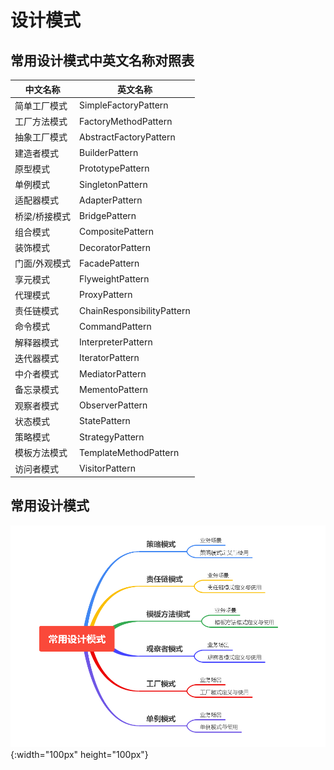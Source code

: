 # 设计模式

## 常用设计模式中英文名称对照表

| 中文名称     |英文名称
|----------| ----------------------
| 简单工厂模式   |SimpleFactoryPattern
| 工厂方法模式   |FactoryMethodPattern
| 抽象工厂模式   |AbstractFactoryPattern
| 建造者模式    |BuilderPattern
| 原型模式     |PrototypePattern
| 单例模式     |SingletonPattern
| 适配器模式    |AdapterPattern
| 桥梁/桥接模式  |BridgePattern
| 组合模式     |CompositePattern
| 装饰模式     |DecoratorPattern
| 门面/外观模式  |FacadePattern
| 享元模式     |FlyweightPattern
| 代理模式     |ProxyPattern
| 责任链模式    |ChainResponsibilityPattern
| 命令模式     |CommandPattern
| 解释器模式    |InterpreterPattern
| 迭代器模式    |IteratorPattern
| 中介者模式    |MediatorPattern
| 备忘录模式    |MementoPattern
| 观察者模式    |ObserverPattern
| 状态模式     |StatePattern
| 策略模式     |StrategyPattern
| 模板方法模式   |TemplateMethodPattern
| 访问者模式    |VisitorPattern

## 常用设计模式

![常用设计模式](./docs/images/design-patterns.png){:width="100px" height="100px"}